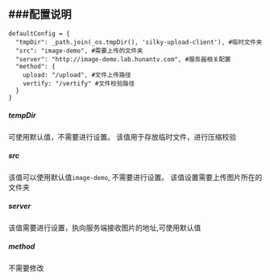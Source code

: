 ###配置说明
------------

```
defaultConfig = {
  "tmpDir": _path.join(_os.tmpDir(), 'silky-upload-client'), #临时文件夹
  "src": "image-demo", #需要上传的文件夹
  "server": "http://image-demo.lab.hunantv.com", #服务器相关配置
  "method": {
    upload: "/upload", #文件上传路径
    vertify: "/vertify" #文件校验路径
  }
}
```

##### tempDir
可使用默认值，不需要进行设置。
该值用于存放临时文件，进行压缩校验

##### src
该值可以使用默认值```image-demo```, 不需要进行设置。
该值设置需要上传图片所在的文件夹

##### server
该值需要进行设置，执向服务端接收图片的地址,可使用默认值

##### method
不需要修改



